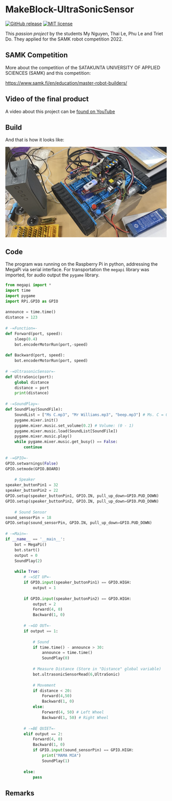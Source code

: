 # MakeBlock-UltraSonicSensor

[![GitHub release](https://img.shields.io/github/release/ssi5/MakeBlock-UltraSonicSensor.svg)](https://GitHub.com/ssi5/MakeBlock-UltraSonicSensor/releases/)
[![MIT license](https://img.shields.io/github/license/ssi5/MakeBlock-UltraSonicSensor)](https://ssi5.mit-license.org/)

This _passion project_ by the students My Nguyen, Thai Le, Phu Le and Triet Do. They applied for the SAMK robot competition 2022. 

## SAMK Competition

More about the competition of the SATAKUNTA UNIVERSITY OF APPLIED SCIENCES (SAMK) and this competition: 

https://www.samk.fi/en/education/master-robot-builders/

## Video of the final product

A video about this project can be [found on YouTube](https://youtu.be/Inp2bbtwn5M)

## Build

And that is how it looks like:

![Picture from Friday 2022-05-06](docs/2022-05-06_robot.png)

## Code

The program was running on the Raspberry Pi in python, addressing the MegaPi via serial interface. For transportation the `megapi` library was imported, for audio output the `pygame` library.

``` py
from megapi import *
import time
import pygame
import RPi.GPIO as GPIO

announce = time.time()
distance = 123

# -=Function=-
def Forward(port, speed):
	sleep(0.4)
	bot.encoderMotorRun(port,-speed)

def Backward(port, speed):
	bot.encoderMotorRun(port, speed)

# -=UltrasonicSensor=-
def UltraSonic(port):
	global distance
	distance = port
	print(distance)

# -=SoundPlay=-
def SoundPlay(SoundFile):
	SoundList = ["Ms C.mp3", "Mr Williams.mp3", "beep.mp3"] # Ms. C = 0 | Mr. W = 1 | beep = 2
	pygame.mixer.init()
	pygame.mixer.music.set_volume(0.2) # Volume: (0 - 1)
	pygame.mixer.music.load(SoundList[SoundFile])
	pygame.mixer.music.play()
	while pygame.mixer.music.get_busy() == False:
		continue

# -=GPIO=-
GPIO.setwarnings(False)
GPIO.setmode(GPIO.BOARD)

	# Speaker
speaker_buttonPin1 = 32
speaker_buttonPin2 = 22
GPIO.setup(speaker_buttonPin1, GPIO.IN, pull_up_down=GPIO.PUD_DOWN)
GPIO.setup(speaker_buttonPin2, GPIO.IN, pull_up_down=GPIO.PUD_DOWN)

    # Sound Sensor
sound_sensorPin = 18
GPIO.setup(sound_sensorPin, GPIO.IN, pull_up_down=GPIO.PUD_DOWN)

# -=Main=-
if __name__ == '__main__':
	bot = MegaPi()
	bot.start()
	output = 0
	SoundPlay(2)

	while True:
		# -=SET UP=-
		if GPIO.input(speaker_buttonPin1) == GPIO.HIGH:
			output = 1
		
		if GPIO.input(speaker_buttonPin2) == GPIO.HIGH:
			output = 2
			Forward(4, 0)
			Backward(1, 0)

		# -=GO OUT=-
		if output == 1:
			
			# Sound
			if time.time() - announce > 30:
				announce = time.time()
				SoundPlay(0)
				
			# Measure Distance (Store in "Distance" global variable)
			bot.ultrasonicSensorRead(6,UltraSonic)
			
			# Movement
			if distance < 20:
				Forward(4,50)
				Backward(1, 0)
			else:
				Forward(4, 50) # Left Wheel
				Backward(1, 50) # Right Wheel

		# -=BE QUIET=-
		elif output == 2:
			Forward(4, 0)
			Backward(1, 0)
			if GPIO.input(sound_sensorPin) == GPIO.HIGH:
				print("MAMA MIA")
				SoundPlay(1)
		
		else:
			pass
```

## Remarks
